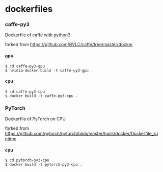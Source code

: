 # dockerfiles
### caffe-py3
Dockerfile of caffe with python3

forked from https://github.com/BVLC/caffe/tree/master/docker
#### gpu
```
$ cd caffe-py3-gpu
$ nvidia-docker build -t caffe-py3-gpu .
```
#### cpu
```
$ cd caffe-py3-cpu
$ docker build -t caffe-py3-cpu .
```

### PyTorch
Dockerfile of PyTorch on CPU

forked from https://github.com/pytorch/pytorch/blob/master/tools/docker/Dockerfile_runtime
#### cpu
```
$ cd pytorch-py3-cpu
$ docker build -t pytorch-py3-cpu .
```
